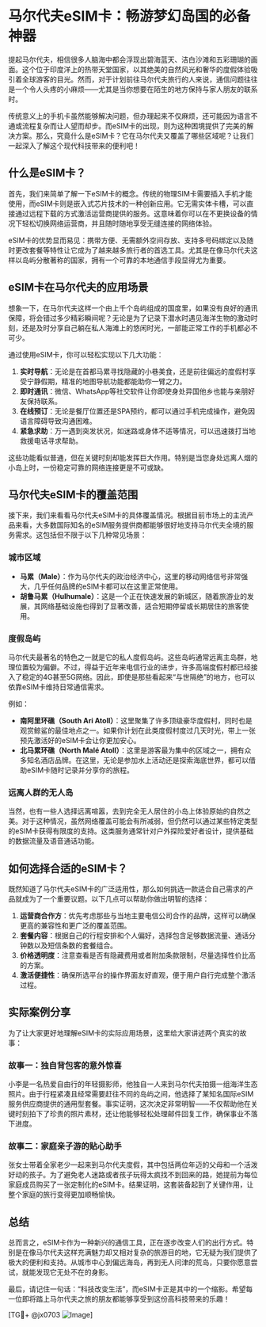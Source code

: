 # 马尔代夫eSIM卡：畅游梦幻岛国的必备神器

提起马尔代夫，相信很多人脑海中都会浮现出碧海蓝天、洁白沙滩和五彩珊瑚的画面。这个位于印度洋上的热带天堂国家，以其绝美的自然风光和奢华的度假体验吸引着全球游客的目光。然而，对于计划前往马尔代夫旅行的人来说，通信问题往往是一个令人头疼的小麻烦——尤其是当你想要在陌生的地方保持与家人朋友的联系时。

传统意义上的手机卡虽然能够解决问题，但办理起来不仅麻烦，还可能因为语言不通或流程复杂而让人望而却步。而eSIM卡的出现，则为这种困境提供了完美的解决方案。那么，究竟什么是eSIM卡？它在马尔代夫又覆盖了哪些区域呢？让我们一起深入了解这个现代科技带来的便利吧！

## 什么是eSIM卡？

首先，我们来简单了解一下eSIM卡的概念。传统的物理SIM卡需要插入手机才能使用，而eSIM卡则是嵌入式芯片技术的一种创新应用。它无需实体卡槽，可以直接通过远程下载的方式激活运营商提供的服务。这意味着你可以在不更换设备的情况下轻松切换网络运营商，并且随时随地享受无缝连接的网络体验。

eSIM卡的优势显而易见：携带方便、无需额外空间存放、支持多号码绑定以及随时更改套餐等特性让它成为了越来越多旅行者的首选工具。尤其是在像马尔代夫这样以岛屿分散著称的国家，拥有一个可靠的本地通信手段显得尤为重要。

## eSIM卡在马尔代夫的应用场景

想象一下，在马尔代夫这样一个由上千个岛屿组成的国度里，如果没有良好的通讯保障，将会错过多少精彩瞬间呢？无论是为了记录下潜水时遇见海洋生物的激动时刻，还是及时分享自己躺在私人海滩上的悠闲时光，一部能正常工作的手机都必不可少。

通过使用eSIM卡，你可以轻松实现以下几大功能：

1. **实时导航**：无论是在首都马累寻找隐藏的小巷美食，还是前往偏远的度假村享受宁静假期，精准的地图导航功能都能助你一臂之力。
2. **即时通讯**：微信、WhatsApp等社交软件让你即使身处异国他乡也能与亲朋好友保持联系。
3. **在线预订**：无论是餐厅位置还是SPA预约，都可以通过手机完成操作，避免因语言障碍导致沟通困难。
4. **紧急求助**：万一遇到突发状况，如迷路或身体不适等情况，可以迅速拨打当地救援电话寻求帮助。

这些功能看似普通，但在关键时刻却能发挥巨大作用。特别是当您身处远离人烟的小岛上时，一份稳定可靠的网络连接更是不可或缺。

## 马尔代夫eSIM卡的覆盖范围

接下来，我们来看看马尔代夫eSIM卡的具体覆盖情况。根据目前市场上的主流产品来看，大多数国际知名的eSIM服务提供商都能够很好地支持马尔代夫全境的服务需求。这包括但不限于以下几种常见场景：

### 城市区域
- **马累（Male）**：作为马尔代夫的政治经济中心，这里的移动网络信号非常强大，几乎任何品牌的eSIM卡都可以在这里正常使用。
- **胡鲁马累（Hulhumale）**：这是一个正在快速发展的新城区，随着旅游业的发展，其网络基础设施也得到了显著改善，适合短期停留或长期居住的旅客使用。

### 度假岛屿
马尔代夫最著名的特色之一就是它的私人度假岛屿。这些岛屿通常远离主岛群，地理位置较为偏僻。不过，得益于近年来电信行业的进步，许多高端度假村都已经接入了稳定的4G甚至5G网络。因此，即使是那些看起来“与世隔绝”的地方，也可以依靠eSIM卡维持日常通信需求。

例如：
- **南阿里环礁（South Ari Atoll）**：这里聚集了许多顶级豪华度假村，同时也是观赏鲸鲨的最佳地点之一。如果你计划在此类度假村度过几天时光，带上一张预先激活好的eSIM卡会让你更加安心。
- **北马累环礁（North Malé Atoll）**：这里是游客最为集中的区域之一，拥有众多知名酒店品牌。在这里，无论是参加水上活动还是探索海底世界，都可以借助eSIM卡随时记录并分享你的旅程。

### 远离人群的无人岛
当然，也有一些人选择远离喧嚣，去到完全无人居住的小岛上体验原始的自然之美。对于这种情况，虽然网络覆盖可能会有所减弱，但仍然可以通过某些特定类型的eSIM卡获得有限度的支持。这类服务通常针对户外探险爱好者设计，提供基础的数据流量及语音通话功能。

## 如何选择合适的eSIM卡？

既然知道了马尔代夫eSIM卡的广泛适用性，那么如何挑选一款适合自己需求的产品就成为了一个重要议题。以下几点可以帮助你做出明智的选择：

1. **运营商合作方**：优先考虑那些与当地主要电信公司合作的品牌，这样可以确保更高的兼容性和更广泛的覆盖范围。
2. **套餐内容**：根据自己的行程安排和个人偏好，选择包含足够数据流量、通话分钟数以及短信条数的套餐组合。
3. **价格透明度**：注意查看是否有隐藏费用或者附加条款限制，尽量选择性价比高的方案。
4. **激活便捷性**：确保所选平台的操作界面友好直观，便于用户自行完成整个激活过程。

## 实际案例分享

为了让大家更好地理解eSIM卡的实际应用场景，这里给大家讲述两个真实的故事：

### 故事一：独自背包客的意外惊喜
小李是一名热爱自由行的年轻摄影师，他独自一人来到马尔代夫拍摄一组海洋生态照片。由于行程紧凑且经常需要赶往不同的岛屿之间，他选择了某知名国际eSIM服务供应商提供的通用型套餐。事实证明，这次决定非常明智——不仅帮助他在关键时刻拍下了珍贵的照片素材，还让他能够轻松处理邮件回复工作，确保事业不落下进度。

### 故事二：家庭亲子游的贴心助手
张女士带着全家老少一起来到马尔代夫度假，其中包括两位年迈的父母和一个活泼好动的孩子。为了避免老人迷路或者孩子玩得太疯找不到回来的路，她提前为每位家庭成员购买了一张定制化的eSIM卡。结果证明，这套装备起到了关键作用，让整个家庭的旅行变得更加顺畅愉快。

## 总结

总而言之，eSIM卡作为一种新兴的通信工具，正在逐步改变人们的出行方式。特别是在像马尔代夫这样充满魅力却又相对复杂的旅游目的地，它无疑为我们提供了极大的便利和支持。从城市中心到偏远海岛，再到无人问津的荒岛，只要你愿意尝试，就能发现它无处不在的身影。

最后，请记住一句话：“科技改变生活”，而eSIM卡正是其中的一个缩影。希望每一位即将踏上马尔代夫之旅的朋友都能够享受到这份高科技带来的乐趣！

[TG💪+ @jx0703 ![Image](https://github.com/user-attachments/assets/dbca1d08-cadb-493c-b0ec-ad6f7a83f270)]